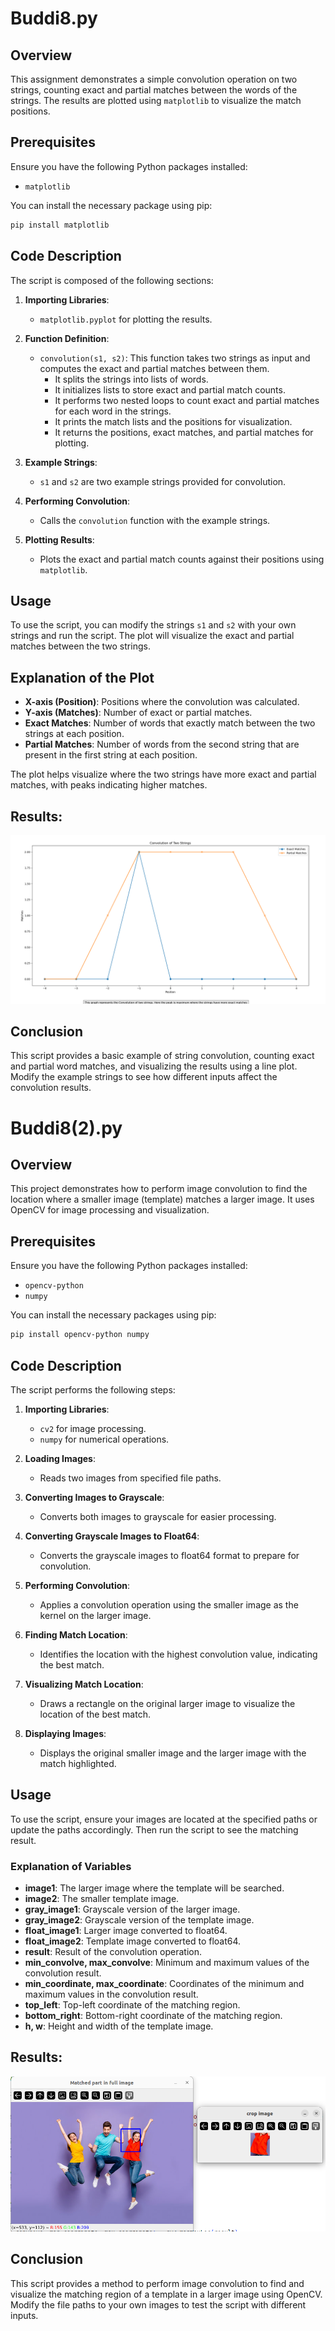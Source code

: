 # Buddi8.py

## Overview
This assignment demonstrates a simple convolution operation on two strings, counting exact and partial matches between the words of the strings. The results are plotted using `matplotlib` to visualize the match positions.

## Prerequisites
Ensure you have the following Python packages installed:
- `matplotlib`

You can install the necessary package using pip:
```bash
pip install matplotlib
```

## Code Description
The script is composed of the following sections:

1. **Importing Libraries**:
   - `matplotlib.pyplot` for plotting the results.

2. **Function Definition**:
   - `convolution(s1, s2)`: This function takes two strings as input and computes the exact and partial matches between them.
     - It splits the strings into lists of words.
     - It initializes lists to store exact and partial match counts.
     - It performs two nested loops to count exact and partial matches for each word in the strings.
     - It prints the match lists and the positions for visualization.
     - It returns the positions, exact matches, and partial matches for plotting.

3. **Example Strings**:
   - `s1` and `s2` are two example strings provided for convolution.

4. **Performing Convolution**:
   - Calls the `convolution` function with the example strings.

5. **Plotting Results**:
   - Plots the exact and partial match counts against their positions using `matplotlib`.

## Usage
To use the script, you can modify the strings `s1` and `s2` with your own strings and run the script. The plot will visualize the exact and partial matches between the two strings.


## Explanation of the Plot
- **X-axis (Position)**: Positions where the convolution was calculated.
- **Y-axis (Matches)**: Number of exact or partial matches.
- **Exact Matches**: Number of words that exactly match between the two strings at each position.
- **Partial Matches**: Number of words from the second string that are present in the first string at each position.

The plot helps visualize where the two strings have more exact and partial matches, with peaks indicating higher matches.


## Results:
![Convolution of two strings](Buddi8.png)


## Conclusion
This script provides a basic example of string convolution, counting exact and partial word matches, and visualizing the results using a line plot. Modify the example strings to see how different inputs affect the convolution results.

# Buddi8(2).py

## Overview
This project demonstrates how to perform image convolution to find the location where a smaller image (template) matches a larger image. It uses OpenCV for image processing and visualization.

## Prerequisites
Ensure you have the following Python packages installed:
- `opencv-python`
- `numpy`

You can install the necessary packages using pip:
```bash
pip install opencv-python numpy
```

## Code Description
The script performs the following steps:
1. **Importing Libraries**:
   - `cv2` for image processing.
   - `numpy` for numerical operations.

2. **Loading Images**:
   - Reads two images from specified file paths.

3. **Converting Images to Grayscale**:
   - Converts both images to grayscale for easier processing.

4. **Converting Grayscale Images to Float64**:
   - Converts the grayscale images to float64 format to prepare for convolution.

5. **Performing Convolution**:
   - Applies a convolution operation using the smaller image as the kernel on the larger image.

6. **Finding Match Location**:
   - Identifies the location with the highest convolution value, indicating the best match.

7. **Visualizing Match Location**:
   - Draws a rectangle on the original larger image to visualize the location of the best match.

8. **Displaying Images**:
   - Displays the original smaller image and the larger image with the match highlighted.

## Usage
To use the script, ensure your images are located at the specified paths or update the paths accordingly. Then run the script to see the matching result.


### Explanation of Variables
- **image1**: The larger image where the template will be searched.
- **image2**: The smaller template image.
- **gray_image1**: Grayscale version of the larger image.
- **gray_image2**: Grayscale version of the template image.
- **float_image1**: Larger image converted to float64.
- **float_image2**: Template image converted to float64.
- **result**: Result of the convolution operation.
- **min_convolve, max_convolve**: Minimum and maximum values of the convolution result.
- **min_coordinate, max_coordinate**: Coordinates of the minimum and maximum values in the convolution result.
- **top_left**: Top-left coordinate of the matching region.
- **bottom_right**: Bottom-right coordinate of the matching region.
- **h, w**: Height and width of the template image.

## Results:
![Convolution of Images](Buddi8(2).png)


## Conclusion
This script provides a method to perform image convolution to find and visualize the matching region of a template in a larger image using OpenCV. Modify the file paths to your own images to test the script with different inputs.
